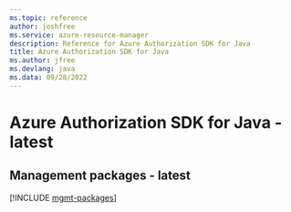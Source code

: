 ```yaml
---
ms.topic: reference
author: joshfree
ms.service: azure-resource-manager
description: Reference for Azure Authorization SDK for Java
title: Azure Authorization SDK for Java
ms.author: jfree
ms.devlang: java
ms.data: 09/28/2022
---
```

# Azure Authorization SDK for Java - latest

## Management packages - latest
[!INCLUDE [mgmt-packages](authorization-mgmt-index.md)]
